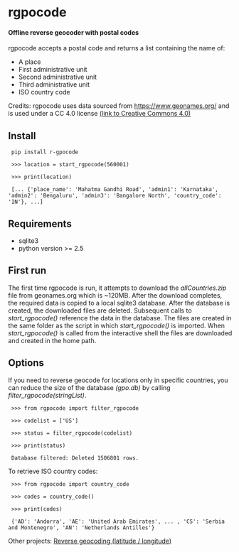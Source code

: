 # rgpocode
#### Offline reverse geocoder with postal codes

rgpocode accepts a postal code and returns a list containing the name of:

*	A place
*	First administrative unit
*	Second administrative unit
*    Third administrative unit
*	ISO country code

Credits: rgpocode uses data sourced from https://www.geonames.org/ and is used under a CC 4.0 license [(link to Creative Commons 4.0)](https://creativecommons.org/licenses/by/4.0/)

##	Install

     pip install r-gpocode
     
     >>> location = start_rgpocode(560001)
     
     >>> print(location)
     
     [... {'place_name': 'Mahatma Gandhi Road', 'admin1': 'Karnataka', 'admin2': 'Bengaluru', 'admin3': 'Bangalore North', 'country_code': 'IN'}, ...]

## Requirements

*	sqlite3
*	python version >= 2.5

##	First run

The first time rgpocode is run, it attempts to download the *allCountries.zip* file from geonames.org which is ~120MB. After the download completes, the required data is copied to a local sqlite3 database. After the database is created, the downloaded files are deleted. Subsequent calls to *start_rgpocode()* reference the data in the database. The files are created in the same folder as the script in which *start_rgpocode()* is imported. When *start_rgpocode()* is called from the interactive shell the files are downloaded and created in the home path.

##	Options

If you need to reverse geocode for locations only in specific countries, you can reduce the size of the database *(gpo.db)* by calling *filter_rgpocode(stringList)*.

     >>> from rgpocode import filter_rgpocode
     
     >>> codelist = ['US']
     
     >>> status = filter_rgpocode(codelist)
     
     >>> print(status)
     
     Database filtered: Deleted 1506801 rows.

To retrieve ISO country codes:

     >>> from rgpocode import country_code
     
     >>> codes = country_code()
     
     >>> print(codes)
     
     {'AD': 'Andorra', 'AE': 'United Arab Emirates', ... , 'CS': 'Serbia and Montenegro', 'AN': 'Netherlands Antilles'}

Other projects: [Reverse geocoding (latitude / longitude)](https://pypi.org/project/r-geocode/)
